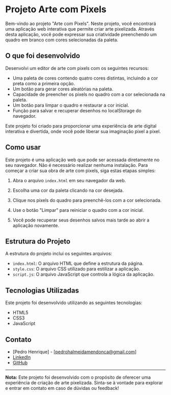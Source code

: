 # Projeto Arte com Pixels

Bem-vindo ao projeto "Arte com Pixels". Neste projeto, você encontrará uma aplicação web interativa que permite criar arte pixelizada. Através desta aplicação, você pode expressar sua criatividade preenchendo um quadro em branco com cores selecionadas da paleta.

## O que foi desenvolvido

Desenvolvi um editor de arte com pixels com os seguintes recursos:

- Uma paleta de cores contendo quatro cores distintas, incluindo a cor preta como a primeira opção.
- Um botão para gerar cores aleatórias na paleta.
- Capacidade de preencher os pixels no quadro com a cor selecionada na paleta.
- Um botão para limpar o quadro e restaurar a cor inicial.
- Função para salvar e recuperar desenhos no localStorage do navegador.

Este projeto foi criado para proporcionar uma experiência de arte digital interativa e divertida, onde você pode liberar sua imaginação pixel a pixel.

## Como usar

Este projeto é uma aplicação web que pode ser acessada diretamente no seu navegador. Não é necessário realizar nenhuma instalação. Para começar a criar sua obra de arte com pixels, siga estas etapas simples:

1. Abra o arquivo `index.html` em seu navegador da web.

2. Escolha uma cor da paleta clicando na cor desejada.

3. Clique nos pixels do quadro para preenchê-los com a cor selecionada.

4. Use o botão "Limpar" para reiniciar o quadro com a cor inicial.

5. Você pode recuperar seus desenhos salvos mais tarde ao abrir a aplicação novamente.

## Estrutura do Projeto

A estrutura do projeto inclui os seguintes arquivos:

- `index.html`: O arquivo HTML que define a estrutura da página.
- `style.css`: O arquivo CSS utilizado para estilizar a aplicação.
- `script.js`: O arquivo JavaScript que controla a lógica da aplicação.

## Tecnologias Utilizadas

Este projeto foi desenvolvido utilizando as seguintes tecnologias:

- HTML5
- CSS3
- JavaScript

## Contato

- [Pedro Henrique] - [pedrohalmeidamendonca@gmail.com]
- [LinkedIn](https://www.linkedin.com/in/pedrohxiv/)
- [GitHub](https://github.com/pedrohxiv)

---

**Nota:** Este projeto foi desenvolvido com o propósito de oferecer uma experiência de criação de arte pixelizada. Sinta-se à vontade para explorar e entrar em contato em caso de dúvidas ou feedback!
